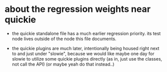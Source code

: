 # about the regression weights near quickie

  - the quickie standalone file has a much earlier regression priority.
    its test node lives outside of the node this file documents.

  - the quickie plugins are much later, intentionally being housed right
    next to and just under "slowie", because we would like maybe one day
    for slowie to utilize some quickie plugins directly (as in, just use
    the classes, not call the API) (or maybe yeah do that instead..)
